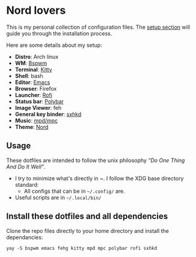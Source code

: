 # Nord lovers
This is my personal collection of configuration files.
The [setup section](#install-these-dotfiles-and-all-dependencies) will guide you through the installation process.

Here are some details about my setup:
* **Distro**: Arch linux
* **WM**: [Bspwm](https://github.com/baskerville/bspwm)
* **Terminal**: [Kitty](https://github.com/kovidgoyal/kitty/)
* **Shell**: bash
* **Editor**: [Emacs](https://www.gnu.org/software/emacs/)
* **Browser**: Firefox
* **Launcher**: [Rofi](https://github.com/davatorium/rofi/)
* **Status bar**: [Polybar](https://github.com/polybar/polybar)
* **Image Viewer**: feh
* **General key binder**: [sxhkd](https://github.com/baskerville/sxhkd)
* **Music**: [mpd/mpc](https://www.musicpd.org/)
* **Theme**: [Nord](https://www.nordtheme.com/)

## Usage
These dotfiles are intended to follow the unix philosophy *"Do One Thing
And Do It Well"*.

* I try to minimize what's directly in ~. I follow the XDG base
  directory standard:
	* All configs that can be in `~/.config/` are.
* Useful scripts are in `~/.local/bin/`

## Install these dotfiles and all dependencies
Clone the repo files directly to your home directory and install the dependancies:

```
yay -S bspwm emacs fehg kitty mpd mpc polybar rofi sxhkd
```
